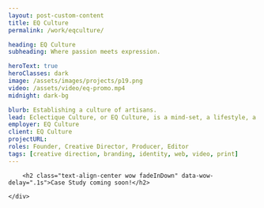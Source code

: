 ```yaml
---
layout: post-custom-content
title: EQ Culture
permalink: /work/eqculture/

heading: EQ Culture
subheading: Where passion meets expression.

heroText: true
heroClasses: dark
image: /assets/images/projects/p19.png
video: /assets/video/eq-promo.mp4
midnight: dark-bg

blurb: Establishing a culture of artisans.
lead: Eclectique Culture, or EQ Culture, is a mind-set, a lifestyle, a passion. They are a cultural movement, distinguishing the best in everything and supporting a community of artists, visionaries and innovators. They are an Eclectique group passionate about art, people, culture, film and media - embracing each day as a new experience to be explored and remembered.
employer: EQ Culture
client: EQ Culture
projectURL:
roles: Founder, Creative Director, Producer, Editor
tags: [creative direction, branding, identity, web, video, print]
---
```


<section class="theme-bg dark" data-midnight="dark-bg">
	<div class="container">

		<h2 class="text-align-center wow fadeInDown" data-wow-delay=".1s">Case Study coming soon!</h2>

	</div>
</section>
